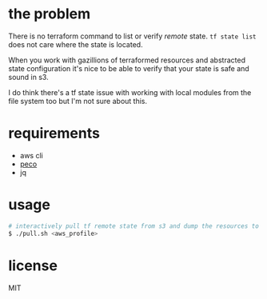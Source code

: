 # the problem
There is no terraform command to list or verify *remote* state. `tf state list` does not care where the state is located.

When you work with gazillions of terraformed resources and abstracted state configuration it's nice to be able to verify that your state is safe and sound in s3.

I do think there's a tf state issue with working with local modules from the file system too but I'm not sure about this.

# requirements
- aws cli
- [peco](https://github.com/peco/peco)
- jq

# usage
````bash
# interactively pull tf remote state from s3 and dump the resources to stdout.
$ ./pull.sh <aws_profile>
````

# license
MIT
